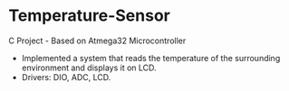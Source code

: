 # Temperature-Sensor
C Project - Based on Atmega32 Microcontroller
- Implemented a system that reads the temperature of the surrounding environment and displays it on LCD.
- Drivers: DIO, ADC, LCD.
